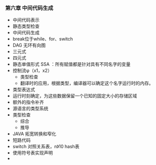 ### 第六章 中间代码生成  
- 中间代码表示  
- 静态类型检查  
- 中间代码生成 
- break位于while、for、switch   
- DAG 无环有向图
- 三元式  
- 四元式  
- 静态单值形式  SSA  ：所有赋值都是针对具有不同名字的变量  
- 控制流φ（x1，x2）  
  - 类型检查  
  - 翻译时的应用，根据类型，编译器可以确定这个名字运行时的内存。  
- 类型表达式  
- 运行时刻确定，为这些数据保留一个已知的固定大小的存储区域  
- 额外的指令补齐  
- 源语言的类型系统  
- 类型检查  
  - 综合  
  - 推导  
- JAVA 拓宽转换和窄化  
- 短路代码  
- switch 对照关系表，n》10 hash表    
- 使用符号表实现声明  
- 
